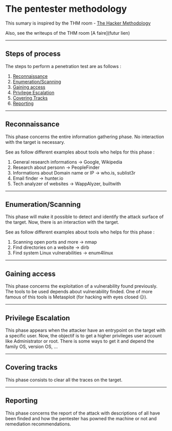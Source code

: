 # The pentester methodology

This sumary is inspired by the THM room - [The Hacker Methodology](https://tryhackme.com/room/hackermethodology)

Also, see the writeups of the THM room [A faire](futur lien)

---

## Steps of process

The steps to perform a penetration test are as follows :

1. [Reconnaissance](https://github.com/NG3IT/Sec/blob/main/00%20-%20Methodology.md#reconnaissance)
2. [Enumeration/Scanning](https://github.com/NG3IT/Sec/blob/main/00%20-%20Methodology.md#enumerationscanning)
3. [Gaining access](https://github.com/NG3IT/Sec/blob/main/00%20-%20Methodology.md#gaining-access)
4. [Privilege Escalation](https://github.com/NG3IT/Sec/blob/main/00%20-%20Methodology.md#privilege-escalation)
5. [Covering Tracks](covering-tracks)
6. [Reporting](https://github.com/NG3IT/Sec/blob/main/00%20-%20Methodology.md#reporting)

---

## Reconnaissance

This phase concerns the entire information gathering phase. No interaction with the target is necessary.

See as follow different examples about tools who helps for this phase :

1. General research informations -> Google, Wikipedia
2. Research about personn -> PeopleFinder
3. Informations about Domain name or IP -> who.is, sublist3r
4. Email finder -> hunter.io
5. Tech analyzer of websites -> WappAlyzer, builtwith

---

## Enumeration/Scanning

This phase will make it possible to detect and identify the attack surface of the target. Now, there is an interaction with the target.

See as follow different examples about tools who helps for this phase :

1. Scanning open ports and more -> nmap
2. Find directories on a website -> dirb
3. Find system Linux vulnerabilities -> enum4linux

---

## Gaining access

This phase concerns the exploitation of a vulnerability found previously. The tools to be used depends about vulnerability finded. One of more famous of this tools is Metasploit (for hacking with eyes closed :expressionless:).

---

## Privilege Escalation

This phase appears when the attacker have an entrypoint on the target with a specific user. Now, the objectif is to get a higher privileges user account like Administrator or root. There is some ways to get it and depend the family OS, version OS, ...

---

## Covering tracks

This phase consists to clear all the traces on the target.

---

## Reporting

This phase concerns the report of the attack with descriptions of all have been finded and how the pentester has powned the machine or not and remediation recommendations.
